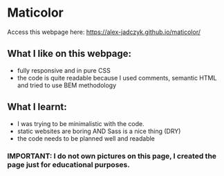 # Maticolor
Access this webpage here: https://alex-jadczyk.github.io/maticolor/

## What I like on this webpage:
- fully responsive and in pure CSS
- the code is quite readable because I used comments, semantic HTML and tried to use BEM methodology

## What I learnt:
- I was trying to be minimalistic with the code.
- static websites are boring AND Sass is a nice thing (DRY)
- the code needs to be planned well and readable

### IMPORTANT: I do not own pictures on this page, I created the page just for educational purposes.
